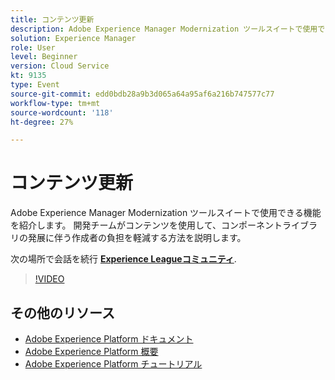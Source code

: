 ```yaml
---
title: コンテンツ更新
description: Adobe Experience Manager Modernization ツールスイートで使用できる機能を紹介します。 開発チームがコンテンツを使用して、コンポーネントライブラリの発展に伴う作成者の負担を軽減する方法を説明します。
solution: Experience Manager
role: User
level: Beginner
version: Cloud Service
kt: 9135
type: Event
source-git-commit: edd0bdb28a9b3d065a64a95af6a216b747577c77
workflow-type: tm+mt
source-wordcount: '118'
ht-degree: 27%

---
```


# コンテンツ更新

Adobe Experience Manager Modernization ツールスイートで使用できる機能を紹介します。 開発チームがコンテンツを使用して、コンポーネントライブラリの発展に伴う作成者の負担を軽減する方法を説明します。

次の場所で会話を続行 **[Experience Leagueコミュニティ](https://adobe.ly/3zJuUBH)**.

>[!VIDEO](https://video.tv.adobe.com/v/337577/?quality=12&learn=on&hidetitle=true)

## その他のリソース

- [Adobe Experience Platform ドキュメント](https://experienceleague.adobe.com/docs/experience-platform.html?lang=ja)
- [Adobe Experience Platform 概要](https://experienceleague.adobe.com/docs/experience-platform/landing/home.html?lang=ja)
- [Adobe Experience Platform チュートリアル](https://experienceleague.adobe.com/docs/platform-learn/tutorials/overview.html?lang=ja)
